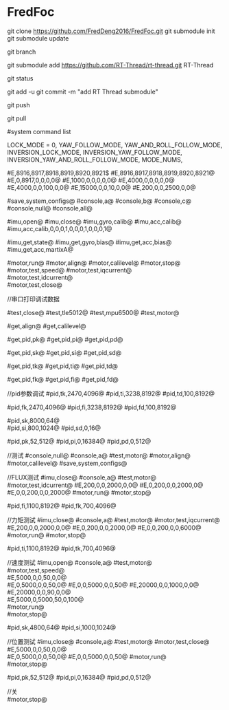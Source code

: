 # FredFoc
git clone https://github.com/FredDeng2016/FredFoc.git
git submodule init
git submodule update

git branch

git submodule add https://github.com/RT-Thread/rt-thread.git RT-Thread

git status

git add -u
git commit -m "add RT Thread submodule"

git push

git pull

#system command list

LOCK_MODE = 0,
YAW_FOLLOW_MODE,
YAW_AND_ROLL_FOLLOW_MODE,
INVERSION_LOCK_MODE,
INVERSION_YAW_FOLLOW_MODE,
INVERSION_YAW_AND_ROLL_FOLLOW_MODE,
MODE_NUMS,		


#E,8916,8917,8918,8919,8920,8921$
#E,8916,8917,8918,8919,8920,8921@
#E,0,8917,0,0,0,0@
#E,1000,0,0,0,0,0@
#E,4000,0,0,0,0,0@
#E,4000,0,0,100,0,0@
#E,15000,0,0,10,0,0@
#E,200,0,0,2500,0,0@

#save,system,configs@
#console,a@
#console,b@
#console,c@
#console,null@
#console,all@

#imu,open@
#imu,close@
#imu,gyro,calib@
#imu,acc,calib@
#imu,acc,calib,0,0,0,1,0,0,0,1,0,0,0,1@

#imu,get,state@
#imu,get,gyro,bias@
#imu,get,acc,bias@
#imu,get,acc,martixA@

#motor,run@
#motor,align@
#motor,calilevel@
#motor,stop@   
#motor,test,speed@
#motor,test,iqcurrent@        
#motor,test,idcurrent@      
#motor,test,close@


//串口打印调试数据

#test,close@
#test,tle5012@
#test,mpu6500@
#test,motor@

#get,align@
#get,calilevel@

#get,pid,pk@
#get,pid,pi@
#get,pid,pd@

#get,pid,sk@
#get,pid,si@
#get,pid,sd@


#get,pid,tk@
#get,pid,ti@
#get,pid,td@

#get,pid,fk@
#get,pid,fi@
#get,pid,fd@



//pid参数调试
#pid,tk,2470,4096@
#pid,ti,3238,8192@
#pid,td,100,8192@

#pid,fk,2470,4096@
#pid,fi,3238,8192@
#pid,fd,100,8192@

#pid,sk,8000,64@  
#pid,si,800,1024@
#pid,sd,0,16@

#pid,pk,52,512@
#pid,pi,0,16384@
#pid,pd,0,512@


//测试
#console,null@
#console,a@
#test,motor@
#motor,align@
#motor,calilevel@
#save,system,configs@

//FLUX测试
#imu,close@
#console,a@
#test,motor@
#motor,test,idcurrent@ 
#E,200,0,0,2000,0,0@
#E,0,200,0,0,2000,0@
#E,0,0,200,0,0,2000@
#motor,run@
#motor,stop@ 


#pid,fi,1100,8192@
#pid,fk,700,4096@

//力矩测试
#imu,close@
#console,a@
#test,motor@
#motor,test,iqcurrent@ 
#E,200,0,0,2000,0,0@
#E,0,200,0,0,2000,0@
#E,0,0,200,0,0,6000@
#motor,run@
#motor,stop@ 


#pid,ti,1100,8192@
#pid,tk,700,4096@


//速度测试
#imu,open@
#console,a@
#test,motor@                                                                                                
#motor,test,speed@                                                                                     
#E,5000,0,0,50,0,0@  
#E,0,5000,0,0,50,0@ 
#E,0,0,5000,0,0,50@ 
#E,20000,0,0,1000,0,0@    
#E,20000,0,0,90,0,0@  
#E,5000,0,5000,50,0,100@         
#motor,run@   
#motor,stop@ 


#pid,sk,4800,64@
#pid,si,1000,1024@

//位置测试
#imu,close@
#console,a@
#test,motor@ 
#motor,test,close@
#E,5000,0,0,50,0,0@  
#E,0,5000,0,0,50,0@ 
#E,0,0,5000,0,0,50@ 
#motor,run@  
#motor,stop@ 

#pid,pk,52,512@
#pid,pi,0,16384@
#pid,pd,0,512@

//关    
#motor,stop@           
